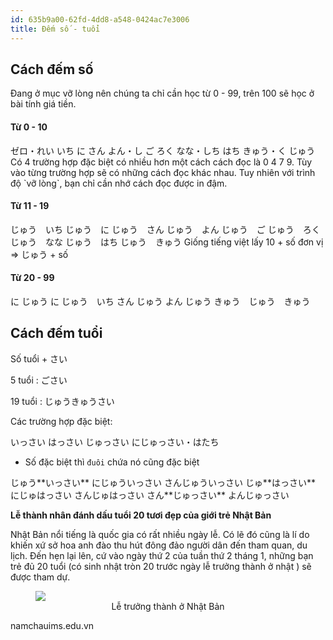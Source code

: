 ```yaml
---
id: 635b9a00-62fd-4dd8-a548-0424ac7e3006
title: Đếm số - tuổi
---
```


<InlineToc />

## Cách đếm số

Đang ở mục vỡ lòng nên chúng ta chỉ cần học từ 0 - 99, trên 100 sẽ học ở bài tính giá tiền.

<Recipes showNavigate={false} showChallangeDescription={false} titleText="Counting">

#### Từ 0 - 10


<VTable>
  <VTableItem meaning="0">
    <K><CodeStep step={1}>ゼロ</CodeStep>・れい</K>
  </VTableItem>
  <VTableItem meaning="1">
    <K>いち</K>
  </VTableItem>
  <VTableItem meaning="2">
    <K>に</K>
  </VTableItem>
  <VTableItem meaning="3">
    <K>さん</K>
  </VTableItem>
  <VTableItem meaning="4">
    <K><CodeStep step={1}>よん</CodeStep>・し</K>
  </VTableItem>
  <VTableItem meaning="5">
    <K>ご</K>
  </VTableItem>
  <VTableItem meaning="6">
    <K>ろく</K>
  </VTableItem>
  <VTableItem meaning="7">
    <K><CodeStep step={1}>なな</CodeStep>・しち</K>
  </VTableItem>
  <VTableItem meaning="8">
    <K>はち</K>
  </VTableItem>
  <VTableItem meaning="9">
    <K><CodeStep step={1}>きゅう</CodeStep>・く</K>
  </VTableItem>
  <VTableItem meaning="10">
    <K>じゅう</K>
  </VTableItem>
</VTable>

<Note>
 Có 4 trường hợp đặc biệt có nhiều hơn một cách cách đọc là 0 4 7 9. Tùy vào từng trường hợp sẽ có những cách đọc khác nhau. Tuy nhiên với trình độ `vỡ lòng`, bạn chỉ cần nhớ cách đọc được in đậm.
</Note>

<Solution />

#### Từ 11 - 19

<VTable>
  <VTableItem meaning="11">
    <K>じゅう　いち</K>
  </VTableItem>
  <VTableItem meaning="12">
    <K>じゅう　に</K>
  </VTableItem>
  <VTableItem meaning="13">
    <K>じゅう　さん</K>
  </VTableItem>
  <VTableItem meaning="14">
    <K>じゅう　<CodeStep step={1}>よん</CodeStep></K>
  </VTableItem>
  <VTableItem meaning="15">
    <K>じゅう　ご</K>
  </VTableItem>
  <VTableItem meaning="16">
    <K>じゅう　ろく</K>
  </VTableItem>
  <VTableItem meaning="17">
    <K>じゅう　<CodeStep step={1}>なな</CodeStep></K>
  </VTableItem>
  <VTableItem meaning="18">
    <K>じゅう　はち</K>
  </VTableItem>
  <VTableItem meaning="19">
    <K>じゅう　<CodeStep step={1}>きゅう</CodeStep></K>
  </VTableItem>
</VTable>

<Note>
Giống tiếng việt lấy 10 + số đơn vị => <CodeStep step={1}><K>じゅう</K></CodeStep> + số 
</Note>

<Solution />

#### Từ 20 - 99

<VTable>
  <VTableItem meaning="20">
    <K>に じゅう</K>
  </VTableItem>
  <VTableItem meaning="21">
    <K>に じゅう　いち</K>
  </VTableItem>
  <VTableItem meaning="30">
    <K>さん じゅう</K>
  </VTableItem>
  <VTableItem meaning="40">
    <K>よん じゅう</K>
  </VTableItem>
  <VTableItem meaning="99">
    <K>きゅう　じゅう　きゅう</K>
  </VTableItem>
</VTable>

<Solution />

</Recipes>


## Cách đếm tuổi

<span className="text-red-40 px-3 py-2 text-2xl border-solid border-[2px] border-purple-50">Số tuổi + <K>さい</K></span>

5 tuổi : ご<K><CodeStep step={1}>さい</CodeStep></K>

19 tuổi : じゅうきゅう<K><CodeStep step={1}>さい</CodeStep></K>


<Note>

Các trường hợp đặc biệt: 

<VTable>
 <VTableItem meaning="1">
  <K>いっさい</K>
 </VTableItem>
<VTableItem meaning="8">
  <K>はっさい</K>
</VTableItem>
<VTableItem meaning="10">
  <K>じゅっさい</K>
</VTableItem>
<VTableItem meaning="20">
  <K>にじゅっさい・はたち</K>
</VTableItem>
</VTable>

- Số đặc biệt thì `đuôi` chứa nó cũng đặc biệt

<VTable>
  <VTableItem meaning="11">
    <K>じゅう**いっさい**</K>
  </VTableItem>
  <VTableItem meaning="21">
    <K>にじゅういっさい</K>
  </VTableItem>
  <VTableItem meaning="31">
    <K>さんじゅういっさい</K>
  </VTableItem>
  <VTableItem meaning="18">
    <K>じゅ**はっさい**</K>
  </VTableItem>
  <VTableItem meaning="28">
    <K>にじゅはっさい</K>
  </VTableItem>
  <VTableItem meaning="38">
    <K>さんじゅはっさい</K>
  </VTableItem>
  <VTableItem meaning="30">
    <K>さん**じゅっさい**</K>
  </VTableItem>
  <VTableItem meaning="40">
    <K>よんじゅっさい</K>
  </VTableItem>
</VTable>

</Note>

<CultureExpand>

**Lễ thành nhân đánh dấu tuổi 20 tươi đẹp của giới trẻ Nhật Bản**

Nhật Bản nổi tiếng là quốc gia có rất nhiều ngày lễ. Có lẽ đó cũng là lí do khiến xứ sở hoa anh đào thu hút đông đảo người dân đến tham quan, du lịch. Đến hẹn lại lên, cứ vào ngày thứ 2 của tuần thứ 2  tháng 1, những bạn trẻ đủ 20 tuổi (có sinh nhật tròn 20 trước ngày lễ trưởng thành ở nhật ) sẽ được tham dự. 

<figure>
<img src="https://namchauims.edu.vn/uploads/images/le-truong-thanh-o-nhat.jpg" style={{margin: '0 auto'}} />
  <figcaption align="center">Lễ trưởng thành ở Nhật Bản</figcaption>
</figure>

<Via href="https://namchauims.edu.vn/le-truong-thanh-o-nhat/">namchauims.edu.vn</Via>
</CultureExpand>